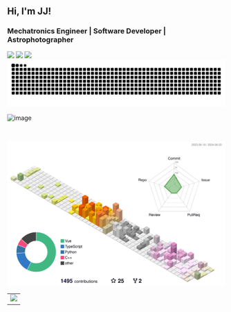 ## Hi, I'm JJ! 
### Mechatronics Engineer | Software Developer | Astrophotographer
<div> 
  <a target="_blank" href="https://www.linkedin.com/in/jjteoh" target=""_blank""><img src="https://img.shields.io/badge/-LinkedIn-%230077B5?style=for-the-badge&logo=linkedin&logoColor=white" target=""_blank""></a> 
  <a target="_blank" href="https://twitter.com/ripwords_" target="_blank"><img src="https://img.shields.io/badge/-Twitter-%23000000?style=for-the-badge&logo=x&logoColor=white" target="_blank"></a>
  <a target="_blank" href="mailto: teohjjteoh@gmail.com"><img src="https://img.shields.io/badge/-Gmail-D14836?style=for-the-badge&logo=gmail&logoColor=white" target="_blank"></a>
 </br>

<picture>
  <source
    media="(prefers-color-scheme: dark)"
    srcset="https://github.com/Ripwords/Ripwords/blob/output/github-contribution-grid-snake-dark.svg"
  />
  <source
    media="(prefers-color-scheme: light)"
    srcset="https://github.com/Ripwords/Ripwords/blob/output/github-contribution-grid-snake.svg"
  />
  <img
    alt="github contribution grid snake animation"
    src="https://github.com/Ripwords/Ripwords/blob/output/github-contribution-grid-snake.svg"
  />
</picture>

<br>

![image](https://user-images.githubusercontent.com/58784686/150777475-af8ac651-26a4-4d8a-b5b6-f8a81dc1181b.png)

<br>

![img](./profile-3d-contrib/profile-season-animate.svg)


<!-- GitHub Activity Graph -->
<table align="center">
  <tr>
    <td colspan="2">
      <img width="100%" src="https://github-readme-activity-graph.vercel.app/graph?username=Ripwords&area=true&hide_border=true&theme=redical" />
    </td>
  </tr>
</table>
